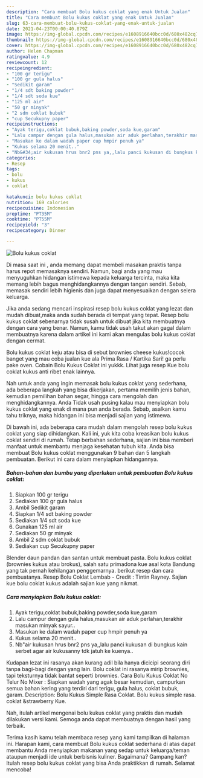 ```yaml
---
description: "Cara membuat Bolu kukus coklat yang enak Untuk Jualan"
title: "Cara membuat Bolu kukus coklat yang enak Untuk Jualan"
slug: 63-cara-membuat-bolu-kukus-coklat-yang-enak-untuk-jualan
date: 2021-04-23T00:00:40.879Z
image: https://img-global.cpcdn.com/recipes/e1608916640bcc0d/680x482cq70/bolu-kukus-coklat-foto-resep-utama.jpg
thumbnail: https://img-global.cpcdn.com/recipes/e1608916640bcc0d/680x482cq70/bolu-kukus-coklat-foto-resep-utama.jpg
cover: https://img-global.cpcdn.com/recipes/e1608916640bcc0d/680x482cq70/bolu-kukus-coklat-foto-resep-utama.jpg
author: Helen Chapman
ratingvalue: 4.9
reviewcount: 12
recipeingredient:
- "100 gr terigu"
- "100 gr gula halus"
- "Sedikit garam"
- "1/4 sdt baking powder"
- "1/4 sdt soda kue"
- "125 ml air"
- "50 gr minyak"
- "2 sdm coklat bubuk"
- "cup Secukupny paper"
recipeinstructions:
- "Ayak terigu,coklat bubuk,baking powder,soda kue,garam"
- "Lalu campur dengan gula halus,masukan air aduk perlahan,terakhir masukan minyak sayur.."
- "Masukan ke dalam wadah paper cup hmpir penuh ya"
- "Kukus selama 20 menit.."
- "Nb&#34;air kukusan hrus bnr2 pns ya,,lalu panci kukusan di bungkus kain serbet agar air kukusanny tdk jatuh ke kuenya.."
categories:
- Resep
tags:
- bolu
- kukus
- coklat

katakunci: bolu kukus coklat 
nutrition: 169 calories
recipecuisine: Indonesian
preptime: "PT35M"
cooktime: "PT55M"
recipeyield: "3"
recipecategory: Dinner

---
```



![Bolu kukus coklat](https://img-global.cpcdn.com/recipes/e1608916640bcc0d/680x482cq70/bolu-kukus-coklat-foto-resep-utama.jpg)

Di masa  saat ini , anda memang dapat membeli masakan praktis tanpa harus repot memasaknya sendiri. Namun, bagi anda yang mau menyuguhkan hidangan istimewa kepada keluarga tercinta, maka kita memang lebih bagus menghidangkannya dengan tangan sendiri. Sebab, memasak sendiri lebih higienis dan juga dapat menyesuaikan dengan selera keluarga.

Jika anda sedang mencari inspirasi resep bolu kukus coklat yang lezat dan mudah dibuat,maka anda sudah berada di tempat yang tepat. Resep bolu kukus coklat  sebenarnya tidak susah untuk dibuat jika kita membuatnya dengan cara yang benar. Namun, kamu tidak usah takut akan gagal dalam membuatnya 
karena dalam artikel ini kami akan mengulas bolu kukus coklat dengan cermat.  

Bolu kukus coklat keju atau bisa di sebut brownies cheese kukus!cocok banget yang mau coba jualan kue ala Prima Rasa / Kartika Sari! ga perlu pake oven. Cobain Bolu Kukus Coklat ini yukkk. Lihat juga resep Kue bolu coklat kukus anti ribet enak lainnya.

Nah untuk anda yang ingin memasak bolu kukus coklat yang sederhana, ada beberapa langkah yang bisa dikerjakan, pertama memilih jenis bahan, kemudian pemilihan bahan segar, hingga cara mengolah dan menghidangkannya. Anda Tidak usah pusing kalau mau menyiapkan bolu kukus coklat yang enak di mana pun anda berada. Sebab, asalkan kamu  tahu triknya, maka hidangan ini bisa menjadi sajian yang istimewa.

Di bawah ini, ada beberapa cara mudah dalam mengolah resep bolu kukus coklat yang siap dihidangkan. Kali ini, yuk kita coba kreasikan bolu kukus coklat sendiri di rumah. Tetap berbahan sederhana, sajian ini bisa memberi manfaat untuk membantu menjaga kesehatan tubuh kita. Anda bisa membuat Bolu kukus coklat menggunakan 9 bahan dan 5 langkah pembuatan. Berikut ini cara dalam menyiapkan hidangannya.

<!--inarticleads1-->

##### Bahan-bahan dan bumbu yang diperlukan untuk pembuatan Bolu kukus coklat:

1. Siapkan 100 gr terigu
1. Sediakan 100 gr gula halus
1. Ambil Sedikit garam
1. Siapkan 1/4 sdt baking powder
1. Sediakan 1/4 sdt soda kue
1. Gunakan 125 ml air
1. Sediakan 50 gr minyak
1. Ambil 2 sdm coklat bubuk
1. Sediakan cup Secukupny paper


Blender daun pandan dan santan untuk membuat pasta. Bolu kukus coklat (brownies kukus atau brokus), salah satu primadona kue asal kota Bandung yang tak pernah kehilangan penggemarnya. berikut resep dan cara pembuatanya. Resep Bolu Coklat Lembab - Credit : Tintin Rayney. Sajian kue bolu coklat kukus adalah sajian kue yang nikmat. 

<!--inarticleads2-->

##### Cara menyiapkan Bolu kukus coklat:

1. Ayak terigu,coklat bubuk,baking powder,soda kue,garam
1. Lalu campur dengan gula halus,masukan air aduk perlahan,terakhir masukan minyak sayur..
1. Masukan ke dalam wadah paper cup hmpir penuh ya
1. Kukus selama 20 menit..
1. Nb&#34;air kukusan hrus bnr2 pns ya,,lalu panci kukusan di bungkus kain serbet agar air kukusanny tdk jatuh ke kuenya..


Kudapan lezat ini rasanya akan kurang adil bila hanya dicicipi seorang diri tanpa bagi-bagi dengan yang lain. Bolu coklat ini rasanya mirip brownies, tapi teksturnya tidak bantat seperti brownies. Cara Bolu Kukus Coklat No Telur No Mixer : Siapkan wadah yang agak besar kemudian, campurkan semua bahan kering yang terdiri dari terigu, gula halus, coklat bubuk, garam. Description: Bolu Kukus Simple Rasa Coklat. Bolu kukus simple rasa. coklat &amp;strawberry Kue. 

Nah, itulah artikel mengenai  bolu kukus coklat  yang praktis dan mudah dilakukan versi kami. Semoga anda dapat membuatnya dengan hasil yang terbaik. 

Terima kasih kamu telah membaca resep yang kami tampilkan di halaman ini. Harapan kami, cara membuat  Bolu kukus coklat sederhana di atas dapat membantu Anda menyiapkan makanan yang sedap untuk keluarga/teman ataupun menjadi ide untuk berbisnis kuliner. Bagaimana? Gampang kan? Itulah resep bolu kukus coklat yang bisa Anda praktikkan di rumah. Selamat mencoba!

